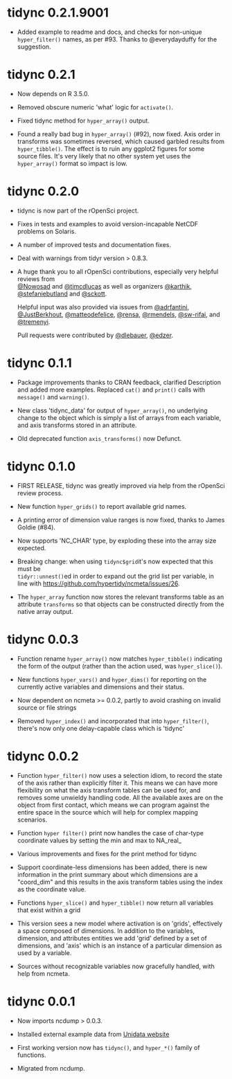 # tidync 0.2.1.9001

* Added example to readme and docs, and checks for non-unique `hyper_filter()` names, as per #93. 
 Thanks to @everydayduffy for the suggestion. 

# tidync 0.2.1

* Now depends on R 3.5.0. 

* Removed obscure numeric 'what' logic for `activate()`. 

* Fixed tidync method for `hyper_array()` output. 

* Found a really bad bug in `hyper_array()` (#92), now fixed. Axis order in 
  transforms was sometimes reversed, which caused garbled results from `hyper_tibble()`. 
  The effect is to ruin any ggplot2 figures for some source files. It's very likely
  that no other system yet uses the `hyper_array()` format so impact is low.  

# tidync 0.2.0

* tidync is now part of the rOpenSci project. 

* Fixes in tests and examples to avoid version-incapable NetCDF problems on Solaris. 
 
* A number of improved tests and documentation fixes. 

* Deal with warnings from tidyr version > 0.8.3. 

* A huge thank you to all rOpenSci contributions, especially very helpful reviews from   
  [&#x0040;Nowosad](https://github.com/Nowosad) and [&#x0040;timcdlucas](https://github.com/timcdlucas) as well as organizers [&#x0040;karthik](https://github.com/karthik), [&#x0040;stefaniebutland](https://github.com/stefaniebutland)  and [&#x0040;sckott](https://github.com/sckott). 
  
  Helpful input was also provided via issues  from [&#x0040;adrfantini](https://github.com/adrfantini), [&#x0040;JustBerkhout](https://github.com/JustBerkhout), [&#x0040;matteodefelice](https://github.com/matteodefelice), [&#x0040;rensa](https://github.com/rensa), 
  [&#x0040;rmendels](https://github.com/rmendels), [&#x0040;sw-rifai](https://github.com/sw-rifai), and [&#x0040;tremenyi](https://github.com/tremenyi). 
  
  Pull requests were contributed by [&#x0040;dlebauer](https://github.com/dlebauer), [&#x0040;edzer](https://github.com/edzer). 

# tidync 0.1.1

* Package improvements thanks to CRAN feedback, clarified Description and added
  more examples. Replaced `cat()` and `print()` calls with `message()` and `warning()`. 

* New class 'tidync_data' for output of `hyper_array()`, no underlying change to 
  the object which is simply a list of arrays from each variable, and axis transforms 
  stored in an attribute. 

* Old deprecated function `axis_transforms()` now Defunct. 


# tidync 0.1.0

* FIRST RELEASE, tidync was greatly improved via help from the rOpenSci review 
  process. 

* New function `hyper_grids()` to report available grid names. 

* A printing error of dimension value ranges is now fixed, thanks to James Goldie 
  (#84). 

* Now supports 'NC_CHAR' type, by exploding these into the array size expected. 

* Breaking change: when using `tidync$grid`it's now expected that this must be  
  `tidyr::unnest()`ed in order to expand out the grid list per variable, in line 
  with https://github.com/hypertidy/ncmeta/issues/26. 
  
* The `hyper_array` function now stores the relevant transforms table as an attribute 
  `transforms` so that objects can be constructed directly from the native array 
  output. 

# tidync 0.0.3

* Function rename `hyper_array()` now matches `hyper_tibble()` indicating the form 
  of the output (rather than the action used, was `hyper_slice()`). 

* New functions `hyper_vars()` and `hyper_dims()` for reporting on the currently active 
  variables and dimensions and their status. 

* Now dependent on ncmeta >= 0.0.2, partly to avoid crashing on invalid source 
  or file strings

* Removed `hyper_index()` and incorporated that into `hyper_filter()`, there's 
  now only one delay-capable class which is 'tidync'


# tidync 0.0.2

* Function `hyper_filter()` now uses a selection idiom, to record the state of 
  the axis rather than explicitly filter it. This means we can have more flexibility 
  on what the axis transform tables can be used for, and removes some unwieldy 
  handling code. All the available axes are on the object from first contact, which 
  means we can program against the entire space in the source which will help for 
  complex mapping scenarios. 
 
* Function `hyper filter()` print now handles the case of char-type coordinate 
  values by setting the min and max to NA_real_

* Various improvements and fixes for the print method for tidync

* Support coordinate-less dimensions has been added, there is new information in 
  the print summary about which dimensions are a "coord_dim" and this results in 
  the axis transform tables using the index as the coordinate value.  

* Functions `hyper_slice()` and `hyper_tibble()` now return all variables that 
  exist within a grid

* This version sees a new model where activation is on 'grids', effectively a 
  space composed of dimensions. In addition to the variables, dimension, and attributes 
  entities we add 'grid' defined by a set of dimensions, and 'axis' which is an 
  instance of a particular dimension as used by a variable. 

* Sources without recognizable variables now gracefully handled, with help from 
  ncmeta. 

# tidync 0.0.1

* Now imports ncdump > 0.0.3. 

* Installed external example data from [Unidata website](https://www.unidata.ucar.edu/software/netcdf/examples/files.html)

* First working version now has `tidync()`, and `hyper_*()` family of functions. 

* Migrated from ncdump. 


